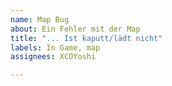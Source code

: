 ```yaml
---
name: Map Bug
about: Ein Fehler mit der Map
title: "... Ist kaputt/lädt nicht"
labels: In Game, map
assignees: XCOYoshi

---
```



